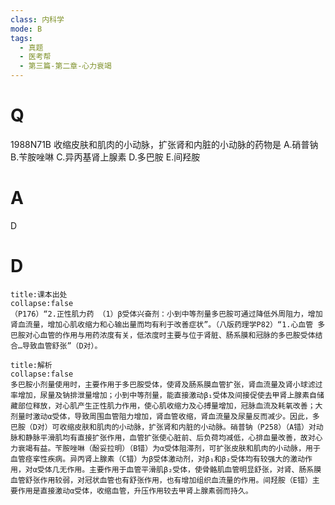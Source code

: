 ```yaml
---
class: 内科学
mode: B
tags:
  - 真题
  - 医考帮
  - 第三篇-第二章-心力衰竭
---
```


# Q
1988N71B 收缩皮肤和肌肉的小动脉，扩张肾和内脏的小动脉的药物是
A.硝普钠
B.苄胺唑啉
C.异丙基肾上腺素
D.多巴胺
E.间羟胺

# A
D
# D
```ad-note
title:课本出处
collapse:false
（P176）“2.正性肌力药 （1）β受体兴奋剂：小到中等剂量多巴胺可通过降低外周阻力，增加肾血流量，增加心肌收缩力和心输出量而均有利于改善症状”。（八版药理学P82）“1.心血管 多巴胺对心血管的作用与用药浓度有关，低浓度时主要与位于肾脏、肠系膜和冠脉的多巴胺受体结合…导致血管舒张”（D对）。
```

```ad-summary
title:解析
collapse:false
多巴胺小剂量使用时，主要作用于多巴胺受体，使肾及肠系膜血管扩张，肾血流量及肾小球滤过率增加，尿量及钠排泄量增加；小到中等剂量，能直接激动β₁受体及间接促使去甲肾上腺素自储藏部位释放，对心肌产生正性肌力作用，使心肌收缩力及心搏量增加，冠脉血流及耗氧改善；大剂量时激动α受体，导致周围血管阻力增加，肾血管收缩，肾血流量及尿量反而减少。因此，多巴胺（D对）可收缩皮肤和肌肉的小动脉，扩张肾和内脏的小动脉。硝普钠（P258）（A错）对动脉和静脉平滑肌均有直接扩张作用，血管扩张使心脏前、后负荷均减低，心排血量改善，故对心力衰竭有益。苄胺唑啉（酚妥拉明）（B错）为α受体阻滞剂，可扩张皮肤和肌肉的小动脉，用于血管痉挛性疾病。异丙肾上腺素（C错）为β受体激动剂，对β₁和β₂受体均有较强大的激动作用，对α受体几无作用。主要作用于血管平滑肌β₂受体，使骨骼肌血管明显舒张，对肾、肠系膜血管舒张作用较弱，对冠状血管也有舒张作用，也有增加组织血流量的作用。间羟胺（E错）主要作用是直接激动α受体，收缩血管，升压作用较去甲肾上腺素弱而持久。
```

